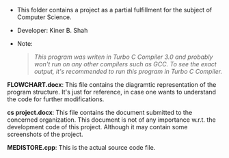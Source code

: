 - This folder contains a project as a partial fulfillment for the subject of Computer Science.
- Developer: Kiner B. Shah
- Note: 

  > *This program was writen in Turbo C Compiler 3.0 and probably won't run on any other compilers such as GCC. To see the exact output, it's recommended to run this program in Turbo C Compiler.*

**FLOWCHART.docx**: This file contains the diagramtic representation of the program structure. It's just for reference, in case one wants to understand the code for further modifications.

**cs project.docx**: This file contains the document submitted to the concerned organization. This document is not of any importance w.r.t. the development code of this project. Although it may contain some screenshots of the project.

**MEDISTORE.cpp**: This is the actual source code file.
